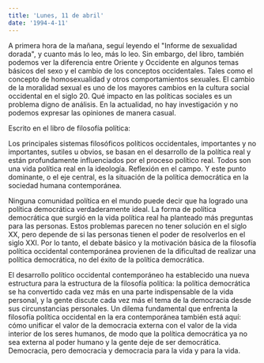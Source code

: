 ```yaml
---
title: 'Lunes, 11 de abril'
date: '1994-4-11'
---
```


A primera hora de la mañana, seguí leyendo el "Informe de sexualidad dorada", y cuanto más lo leo, más lo leo. Sin embargo, del libro, también podemos ver la diferencia entre Oriente y Occidente en algunos temas básicos del sexo y el cambio de los conceptos occidentales. Tales como el concepto de homosexualidad y otros comportamientos sexuales. El cambio de la moralidad sexual es uno de los mayores cambios en la cultura social occidental en el siglo 20. Qué impacto en las políticas sociales es un problema digno de análisis. En la actualidad, no hay investigación y no podemos expresar las opiniones de manera casual.

Escrito en el libro de filosofía política:

Los principales sistemas filosóficos políticos occidentales, importantes y no importantes, sutiles u obvios, se basan en el desarrollo de la política real y están profundamente influenciados por el proceso político real. Todos son una vida política real en la ideología. Reflexión en el campo. Y este punto dominante, o el eje central, es la situación de la política democrática en la sociedad humana contemporánea.

Ninguna comunidad política en el mundo puede decir que ha logrado una política democrática verdaderamente ideal. La forma de política democrática que surgió en la vida política real ha planteado más preguntas para las personas. Estos problemas parecen no tener solución en el siglo XX, pero depende de si las personas tienen el poder de resolverlos en el siglo XXI. Por lo tanto, el debate básico y la motivación básica de la filosofía política occidental contemporánea provienen de la dificultad de realizar una política democrática, no del éxito de la política democrática.

El desarrollo político occidental contemporáneo ha establecido una nueva estructura para la estructura de la filosofía política: la política democrática se ha convertido cada vez más en una parte indispensable de la vida personal, y la gente discute cada vez más el tema de la democracia desde sus circunstancias personales. Un dilema fundamental que enfrenta la filosofía política occidental en la era contemporánea también está aquí: cómo unificar el valor de la democracia externa con el valor de la vida interior de los seres humanos, de modo que la política democrática ya no sea externa al poder humano y la gente deje de ser democrática. Democracia, pero democracia y democracia para la vida y para la vida.

